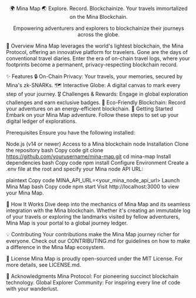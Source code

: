 <div align="center">
🌍 Mina Map 🌏
Explore. Record. Blockchainize. Your travels immortalized on the Mina Blockchain.

 <!-- Replace 'banner.jpg' with the path to an actual banner image for Mina Map -->

Empowering adventurers and explorers to blockchainize their journeys across the globe.



</div>
🌟 Overview
Mina Map leverages the world's lightest blockchain, the Mina Protocol, offering an innovative platform for travelers. Gone are the days of conventional travel diaries. Enter the era of on-chain travel logs, where your footprints become a permanent, privacy-respecting blockchain record.

✨ Features
🔒 On-Chain Privacy: Your travels, your memories, secured by Mina's zk-SNARKs.
🗺️ Interactive Globe: A digital canvas to mark every step of your journey.
🎖️ Challenges & Rewards: Engage in global exploration challenges and earn exclusive badges.
🌱 Eco-Friendly Blockchain: Record your adventures on an energy-efficient blockchain.
🚀 Getting Started
Embark on your Mina Map adventure. Follow these steps to set up your digital ledger of explorations.

Prerequisites
Ensure you have the following installed:

Node.js (v14 or newer)
Access to a Mina blockchain node
Installation
Clone the repository
bash
Copy code
git clone https://github.com/yourusername/mina-map.git
cd mina-map
Install dependencies
bash
Copy code
npm install
Configure Environment
Create a .env file at the root and specify your Mina node API URL:

plaintext
Copy code
MINA_API_URL=<your_mina_node_api_url>
Launch Mina Map
bash
Copy code
npm start
Visit http://localhost:3000 to view your Mina Map.

🧭 How It Works
Dive deep into the mechanics of Mina Map and its seamless integration with the Mina blockchain. Whether it's creating an immutable log of your travels or exploring the landmarks visited by fellow adventurers, Mina Map is your portal to a global journey ledger.

💡 Contributing
Your contributions make the Mina Map journey richer for everyone. Check out our CONTRIBUTING.md for guidelines on how to make a difference in the Mina Map ecosystem.

📜 License
Mina Map is proudly open-sourced under the MIT License. For more details, see LICENSE.md.

🙌 Acknowledgments
Mina Protocol: For pioneering succinct blockchain technology.
Global Explorer Community: For inspiring every line of code with your wanderlust.
